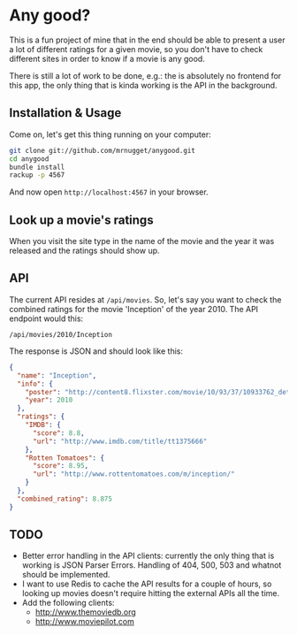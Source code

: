 # Any good?

This is a fun project of mine that in the end should be able to present a user a
lot of different ratings for a given movie, so you don't have to check different
sites in order to know if a movie is any good.

There is still a lot of work to be done, e.g.: the is absolutely no frontend for
this app, the only thing that is kinda working is the API in the background.

## Installation & Usage

Come on, let's get this thing running on your computer:

```bash
git clone git://github.com/mrnugget/anygood.git
cd anygood
bundle install
rackup -p 4567
```

And now open `http://localhost:4567` in your browser.

## Look up a movie's ratings

When you visit the site type in the name of the movie and the year it was
released and the ratings should show up.

## API

The current API resides at `/api/movies`. So, let's say you want to check the
combined ratings for the movie 'Inception' of the year 2010. The API endpoint
would this:

```
/api/movies/2010/Inception
```
The response is JSON and should look like this:

```json
{
  "name": "Inception",
  "info": {
    "poster": "http://content8.flixster.com/movie/10/93/37/10933762_det.jpg",
    "year": 2010
  },
  "ratings": {
    "IMDB": {
      "score": 8.8,
      "url": "http://www.imdb.com/title/tt1375666"
    },
    "Rotten Tomatoes": {
      "score": 8.95,
      "url": "http://www.rottentomatoes.com/m/inception/"
    }
  },
  "combined_rating": 8.875
}
```

## TODO

- Better error handling in the API clients: currently the only thing that is
  working is JSON Parser Errors. Handling of 404, 500, 503 and whatnot should be
  implemented.
- I want to use Redis to cache the API results for a couple of hours, so looking
  up movies doesn't require hitting the external APIs all the time.
- Add the following clients:
  - http://www.themoviedb.org
  - http://www.moviepilot.com
